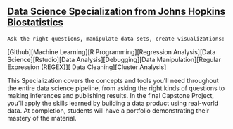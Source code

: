 ## [Data Science Specialization from Johns Hopkins Biostatistics]()

`Ask the right questions, manipulate data sets, create visualizations:`

[Github][Machine Learning][R Programming][Regression Analysis][Data Science][Rstudio][Data Analysis][Debugging][Data Manipulation][Regular Expression (REGEX)][ Data Cleaning][Cluster Analysis]

This Specialization covers the concepts and tools you'll need throughout the entire data science pipeline, from asking the right kinds of questions to making inferences and publishing results. In the final Capstone Project, you’ll apply the skills learned by building a data product using real-world data. At completion, students will have a portfolio demonstrating their mastery of the material.

